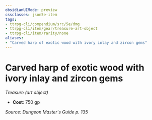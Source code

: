 ```yaml
---
obsidianUIMode: preview
cssclasses: json5e-item
tags:
- ttrpg-cli/compendium/src/5e/dmg
- ttrpg-cli/item/gear/treasure-art-object
- ttrpg-cli/item/rarity/none
aliases: 
- "Carved harp of exotic wood with ivory inlay and zircon gems"
---
```

# Carved harp of exotic wood with ivory inlay and zircon gems
*Treasure (art object)*  


- **Cost**: 750 gp

*Source: Dungeon Master's Guide p. 135*